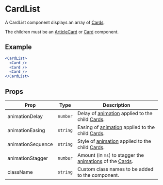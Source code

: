 # CardList

A CardList component displays an array of [Cards](../Card).

The children must be an [ArticleCard](../ArticleCard) or [Card](../Card) component.

## Example

```jsx
<CardList>
  <Card />
  <Card />
  <Card />
</CardList>
```

## Props

| Prop              | Type     | Description                                                                       |
| ----------------- | -------- | --------------------------------------------------------------------------------- |
| animationDelay    | `number` | Delay of [animation](../Animate) applied to the child [Cards](../Card).           |
| animationEasing   | `string` | Easing of [animation](../Animate) applied to the child [Cards](../Card).          |
| animationSequence | `string` | Style of [animation](../Animate) applied to the child [Cards](../Card).           |
| animationStagger  | `number` | Amount (in `ms`) to stagger the [animations](../Animate) of the [Cards](../Card). |
| className         | `string` | Custom class names to be added to the component.                                  |  |
